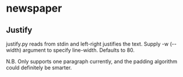 newspaper
=========

Justify
-------

justify.py reads from stdin and left-right justifies the text.
Supply -w (--width) argument to specify line-width. Defaults to 80.

N.B. Only supports one paragraph currently, and the padding algorithm could 
definitely be smarter.
